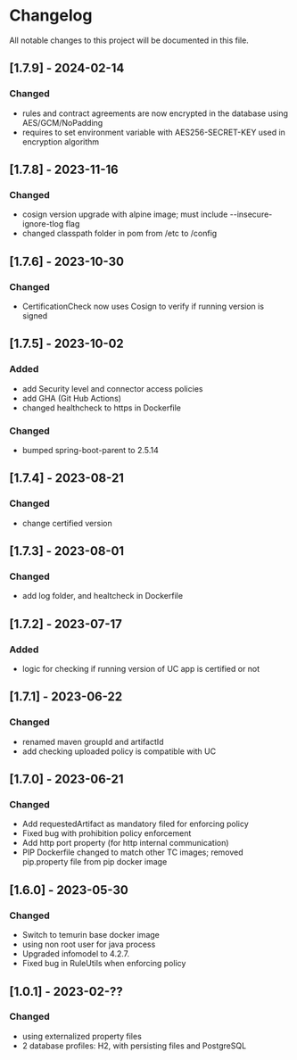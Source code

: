 # Changelog
All notable changes to this project will be documented in this file.

## [1.7.9] - 2024-02-14

### Changed

 - rules and contract agreements are now encrypted in the database using AES/GCM/NoPadding
 - requires to set environment variable with AES256-SECRET-KEY used in encryption algorithm

## [1.7.8] - 2023-11-16

### Changed
 - cosign version upgrade with alpine image; must include --insecure-ignore-tlog flag
 - changed classpath folder in pom from /etc to /config
 
## [1.7.6] - 2023-10-30

### Changed

 - CertificationCheck now uses Cosign to verify if running version is signed

## [1.7.5] - 2023-10-02

### Added

 - add Security level and connector access policies
 - add GHA (Git Hub Actions)
 - changed healthcheck to https in Dockerfile
 
### Changed 
 - bumped spring-boot-parent to 2.5.14

## [1.7.4] - 2023-08-21

### Changed

 - change certified version

## [1.7.3] - 2023-08-01

### Changed

 - add log folder, and healtcheck in Dockerfile

## [1.7.2] - 2023-07-17

### Added

 - logic for checking if running version of UC app is certified or not

## [1.7.1] - 2023-06-22

### Changed

 - renamed maven groupId and artifactId
 - add checking uploaded policy is compatible with UC
  
## [1.7.0] - 2023-06-21

### Changed

 - Add requestedArtifact as mandatory filed for enforcing policy
 - Fixed bug with prohibition policy enforcement 
 - Add http port property (for http internal communication)
 - PIP Dockerfile changed to match other TC images; removed pip.property file from pip docker image

## [1.6.0] - 2023-05-30

### Changed
 
 - Switch to temurin base docker image
 - using non root user for java process
 - Upgraded infomodel to 4.2.7.
 - Fixed bug in RuleUtils when enforcing policy 

## [1.0.1] - 2023-02-??

### Changed

 - using externalized property files
 - 2 database profiles: H2, with persisting files and PostgreSQL